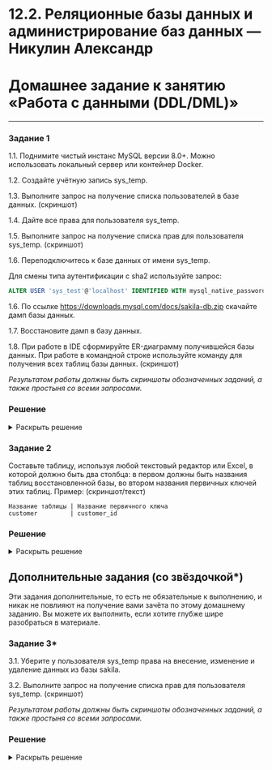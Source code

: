 # 12.2. Реляционные базы данных и администрирование баз данных — Никулин Александр
# Домашнее задание к занятию «Работа с данными (DDL/DML)»

---

### Задание 1
1.1. Поднимите чистый инстанс MySQL версии 8.0+. Можно использовать локальный сервер или контейнер Docker.

1.2. Создайте учётную запись sys_temp. 

1.3. Выполните запрос на получение списка пользователей в базе данных. (скриншот)

1.4. Дайте все права для пользователя sys_temp. 

1.5. Выполните запрос на получение списка прав для пользователя sys_temp. (скриншот)

1.6. Переподключитесь к базе данных от имени sys_temp.

Для смены типа аутентификации с sha2 используйте запрос: 
```sql
ALTER USER 'sys_test'@'localhost' IDENTIFIED WITH mysql_native_password BY 'password';
```
1.6. По ссылке https://downloads.mysql.com/docs/sakila-db.zip скачайте дамп базы данных.

1.7. Восстановите дамп в базу данных.

1.8. При работе в IDE сформируйте ER-диаграмму получившейся базы данных. При работе в командной строке используйте команду для получения всех таблиц базы данных. (скриншот)

*Результатом работы должны быть скриншоты обозначенных заданий, а также простыня со всеми запросами.*

### Решение
<details>
  <summary>Раскрыть решение</summary>

  - ![image](https://github.com/ADNikulin/netology/assets/44374132/ab89bb37-bd29-46f9-96ba-2eb8aa2d7ee5)
  - ![image](https://github.com/ADNikulin/netology/assets/44374132/6a097669-53a8-44c4-b2d0-db8a30a32835)
  - ![image](https://github.com/ADNikulin/netology/assets/44374132/6f807f32-72e3-4f6e-bc2f-b152c9f383d7)
  - ![image](https://github.com/ADNikulin/netology/assets/44374132/36949953-94af-4091-893f-d87c9d3a8acb)
  - ![image](https://github.com/ADNikulin/netology/assets/44374132/72c942a1-4007-452d-bd03-8868cf868944)
  - ![image](https://github.com/ADNikulin/netology/assets/44374132/312a6a7f-4bd8-45fc-952f-2103110314a3)
  - ![image](https://github.com/ADNikulin/netology/assets/44374132/0e08fbdc-de7d-4e19-8238-a3541cabdee6)
  - ```shell
    mysql> CREATE USER 'sys_temp’@‘%' IDENTIFIED BY '123qwe!QWE';
    mysql> SELECT user FROM mysql.user WHERE u.User like '%sys_temp%';
    mysql> GRANT ALL PRIVILEGES ON *.* TO ‘sys_temp’@‘%';
    mysql> SHOW GRANTS FOR 'sys_temp'@'%';
    mysql> ALTER USER 'sys_temp'@'%' IDENTIFIED WITH mysql_native_password BY ‘123qwe!QWE’;
    docker exec -i net-mysql sh -c 'exec mysql -uroot -p"***"' < /home/user/sakila-db/sakila-schema.sql 
    docker exec -i net-mysql sh -c 'exec mysql -uroot -p"***"' < /home/user/sakila-db/sakila-data.sql
    mysql> USE sakila;
    mysql> SHOW TABLES;
    ```
  
</details>

### Задание 2
Составьте таблицу, используя любой текстовый редактор или Excel, в которой должно быть два столбца: в первом должны быть названия таблиц восстановленной базы, во втором названия первичных ключей этих таблиц. Пример: (скриншот/текст)
```
Название таблицы | Название первичного ключа
customer         | customer_id
```

### Решение
<details>
  <summary>Раскрыть решение</summary>

  ```
  Название таблицы | Название первичного ключа
  
  actor            | actor_id
  address          | address_id
  category         | category_id
  city             | city_id
  country          | country_id
  customer         | customer_id
  film             | film_id
  film_actor       | actor_id, film_id
  film_category    | film_id, category_id
  film_text        | film_id
  inventory        | inventory_id
  language         | language_id
  payment          | payment_id
  rental           | rental_id
  staff            | staff_id
  store            | store_id
  ```

</details>


## Дополнительные задания (со звёздочкой*)
Эти задания дополнительные, то есть не обязательные к выполнению, и никак не повлияют на получение вами зачёта по этому домашнему заданию. Вы можете их выполнить, если хотите глубже шире разобраться в материале.

### Задание 3*
3.1. Уберите у пользователя sys_temp права на внесение, изменение и удаление данных из базы sakila.

3.2. Выполните запрос на получение списка прав для пользователя sys_temp. (скриншот)

*Результатом работы должны быть скриншоты обозначенных заданий, а также простыня со всеми запросами.*

### Решение
<details>
  <summary>Раскрыть решение</summary>
  
  - ```sql
    REVOKE INSERT,UPDATE, DELETE ON *.* FROM 'sys_temp'@'%';
    SHOW GRANTS FOR 'sys_temp'@'%';
    ```
  - ![image](https://github.com/ADNikulin/netology/assets/44374132/016f0340-7472-4c1d-9e09-285cf084e925)
  
</details>
